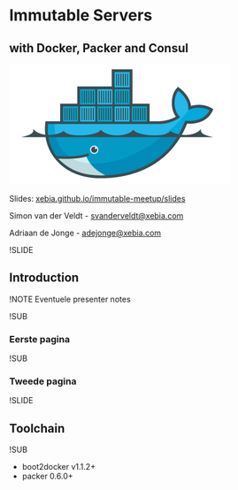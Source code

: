 # Immutable Servers
## with Docker, Packer and Consul

![Docker logo](img/docker-logo-no-text.png)

Slides: [xebia.github.io/immutable-meetup/slides](http://xebia.github.io/immutable-meetup/slides/)

Simon van der Veldt - [svanderveldt@xebia.com](mailto:svanderveldt@xebia.com)

Adriaan de Jonge - [adejonge@xebia.com](mailto:adejonge@xebia.com)


!SLIDE
## Introduction


!NOTE
Eventuele presenter notes


!SUB
### Eerste pagina


!SUB
### Tweede pagina


!SLIDE
## Toolchain


!SUB
- boot2docker v1.1.2+
- packer 0.6.0+

